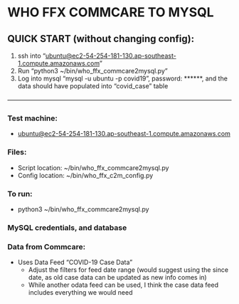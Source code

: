 # WHO FFX COMMCARE TO MYSQL

## QUICK START (without changing config):

1. ssh into “ubuntu@ec2-54-254-181-130.ap-southeast-1.compute.amazonaws.com”
2. Run “python3 ~/bin/who_ffx_commcare2mysql.py”
3. Log into mysql “mysql -u ubuntu -p covid19”, password: ******, and the data should have populated into “covid_case” table

————————————————————————————————————
### Test machine:
* ubuntu@ec2-54-254-181-130.ap-southeast-1.compute.amazonaws.com

### Files:
* Script location: ~/bin/who_ffx_commcare2mysql.py
* Config location: ~/bin/who_ffx_c2m_config.py

### To run:
* python3 ~/bin/who_ffx_commcare2mysql.py

### MySQL credentials, and database

### Data from Commcare:
* Uses Data Feed “COVID-19 Case Data”
    * Adjust the filters for feed date range (would suggest using the since date, as old case data can be updated as new info comes in)
    * While another odata feed can be used, I think the case data feed includes everything we would need

